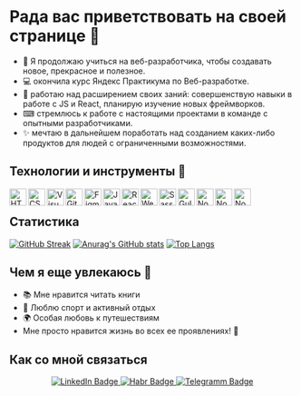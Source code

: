 # Рада вас приветствовать на своей странице 🙋

- 🔎 Я продолжаю учиться на веб-разработчика, чтобы создавать новое, прекрасное и полезное. 
- 💻 окончила курс Яндекс Практикума по Веб-разработке. 
- 💼 работаю над расширением своих заний: совершенствую навыки в работе с JS и React, планирую изучение новых фреймворков.
- ⌨ стремлюсь к работе с настоящими проектами в команде с опытными разработчиками.
- ✨ мечтаю в дальнейшем поработать над созданием каких-либо продуктов для людей с ограниченными возможностями. 


## Технологии и инструменты 🔧 

<img align = 'left' alt ='HTML' width ='30px' src ='https://upload.wikimedia.org/wikipedia/commons/thumb/3/38/HTML5_Badge.svg/1024px-HTML5_Badge.svg.png'>
<img align = 'left' alt ='CSS' width ='30px' src ='https://cdn.pixabay.com/photo/2016/11/19/23/00/css3-1841590_1280.png'>
<img align = 'left' alt ='VisualStudioCode' width ='30px' src ='https://miro.medium.com/max/1200/1*AmHbL-hnvRD6JJGruVu64A.png'>
<img align = 'left' alt ='GitHub' width ='30px' src ='https://avatars.mds.yandex.net/i?id=ee4313d305f77272934966bbb7fff6b3-5507408-images-thumbs&n=13'>
<img align = 'left' alt ='Figma' width ='30px' src ='https://camo.githubusercontent.com/e228fb3f80e8c19d478460aed0a4562c76b1363a4d33bba2f75e1914fb4dae48/68747470733a2f2f342e62702e626c6f6773706f742e636f6d2f2d4c694a5a35493845374b382f5849655f47654935676c492f41414141414141414975772f34417775386a3872305038544b42587a797879736c484566706c4f6c4b392d3651434b34424741595943772f73313630302f69636f6e2532426669676d61253242766563746f722e706e67'>
<img align = 'left' alt ='JavaScript' width ='30px' src ='https://www.cischool.ru/wp-content/uploads/2021/04/Depositphotos_41138921_l-2015.jpg'>
<img align = 'left' alt ='React' width ='30px' src ='https://magantigroupllc.com/images/tech-logos/react-native.png'>
<img align = 'left' alt ='Webpack' width ='30px' src ='https://depix.ru/uploads/Page/246/webpack.svg'>
<img align = 'left' alt ='Sass' width ='30px' src ='https://www.josegallego.com/wp-content/uploads/2021/02/1920px-Sass_Logo_Color.svg_.png'>
<img align = 'left' alt ='Gulp' width ='30px' src ='https://cdn-images-1.medium.com/max/1024/1*IGn5E-1wp5mQ2DHoevVCFA.png'>
<img align = 'left' alt ='Node' width ='30px' src ='https://green-api.com/integrations/img/nodejs.png'>
<img align = 'left' alt ='Node' width ='30px' src ='https://www.nesabamedia.com/wp-content/uploads/2018/12/Postman-Logo-1.png'> 
<img align = 'left' alt ='Node' width ='30px' src ='https://w1.pngwing.com/pngs/711/379/png-transparent-green-grass-mongodb-database-documentoriented-database-dashboard-nosql-bson-javascript-thumbnail.png'>

<br/>  

## Статистика

[![GitHub Streak](http://github-readme-streak-stats.herokuapp.com?user=Lina7227&theme=tokyonight&date_format=j%20M%5B%20Y%5D)](https://git.io/streak-stats)
[![Anurag's GitHub stats](https://github-readme-stats.vercel.app/api?username=Lina7227&theme=tokyonight&date_format=j%20M%5B%20Y%5D)](https://github.com/anuraghazra/github-readme-stats)
[![Top Langs](https://github-readme-stats.vercel.app/api/top-langs/?username=Lina7227&layout=compact&theme=vision-friendly-default)](https://github.com/anuraghazra/github-readme-stats)


## Чем я еще увлекаюсь 💖

- 📚 Мне нравится читать книги 
- 🏃 Люблю спорт и активный отдых
- 🌍 Особая любовь к путешествиям
- Мне просто нравится жизнь во всех ее проявлениях! 🤗

## Как со мной связаться

<div id="badges" align="center">
  <a href="https://www.linkedin.com/in/linakrivosheina7227/">
    <img src="https://img.shields.io/badge/LinkedIn-blue?style=for-the-badge&logo=linkedin&logoColor=white" alt="LinkedIn Badge"/>
  </a>
  <a href="https://career.habr.com/elena-krivosheina8">
    <img src="https://img.shields.io/badge/Habr-green?style=for-the-badge&logo=habr&logoColor=white" alt="Habr Badge"/>
  </a>
  <a href="https://t.me/Lena_Krivosheina">
    <img src="https://img.shields.io/badge/Telegramm-blue?style=for-the-badge&logo=telegramm&logoColor=white" alt="Telegramm Badge"/>
  </a>
</div>
<div id="views" align="center">
  <img src="https://komarev.com/ghpvc/?username=Lina7227&style=flat-square&color=blue" alt="" align="center"/>
</div>



